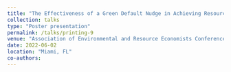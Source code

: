 ```yaml
---
title: "The Effectiveness of a Green Default Nudge in Achieving Resource Conservation"
collection: talks
type: "Poster presentation"
permalink: /talks/printing-9
venue: "Association of Environmental and Resource Economists Conference"
date: 2022-06-02
location: "Miami, FL"
co-authors: 
---
```


<!-- Google tag (gtag.js) -->
<script async src="https://www.googletagmanager.com/gtag/js?id=G-Q95WSVMDNZ"></script>
<script>
  window.dataLayer = window.dataLayer || [];
  function gtag(){dataLayer.push(arguments);}
  gtag('js', new Date());

  gtag('config', 'G-Q95WSVMDNZ');
</script>